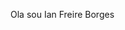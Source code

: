 Ola sou Ian Freire Borges

<div>
  <link rel="stylesheet" type='text/css' href="https://cdn.jsdelivr.net/gh/devicons/devicon@latest/devicon.min.css" />
</div>
